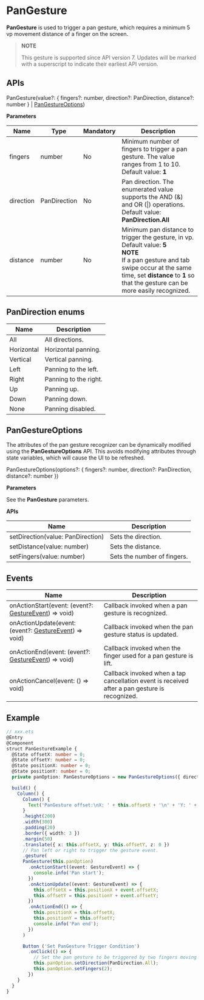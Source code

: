 

# PanGesture

**PanGesture** is used to trigger a pan gesture, which requires a minimum 5 vp movement distance of a finger on the screen.

>  **NOTE**
>
>  This gesture is supported since API version 7. Updates will be marked with a superscript to indicate their earliest API version.


## APIs

PanGesture(value?: { fingers?: number, direction?: PanDirection, distance?: number } | [PanGestureOptions](#pangestureoptions))

**Parameters**

| Name      | Type         | Mandatory | Description                              |
| --------- | ------------ | --------- | ---------------------------------------- |
| fingers   | number       | No        | Minimum number of fingers to trigger a pan gesture. The value ranges from 1 to 10.<br>Default value: **1** |
| direction | PanDirection | No        | Pan direction. The enumerated value supports the AND (&amp;) and OR (\|) operations.<br>Default value: **PanDirection.All** |
| distance  | number       | No        | Minimum pan distance to trigger the gesture, in vp.<br>Default value: **5**<br>**NOTE**<br>If a pan gesture and tab swipe occur at the same time, set **distance** to **1** so that the gesture can be more easily recognized. |

## PanDirection enums

| Name       | Description           |
| ---------- | --------------------- |
| All        | All directions.       |
| Horizontal | Horizontal panning.   |
| Vertical   | Vertical panning.     |
| Left       | Panning to the left.  |
| Right      | Panning to the right. |
| Up         | Panning up.           |
| Down       | Panning down.         |
| None       | Panning disabled.     |


## PanGestureOptions

The attributes of the pan gesture recognizer can be dynamically modified using the **PanGestureOptions** API. This avoids modifying attributes through state variables, which will cause the UI to be refreshed.

PanGestureOptions(options?: { fingers?: number, direction?: PanDirection, distance?: number })

**Parameters**

See the **PanGesture** parameters.

**APIs**

| Name                              | Description                 |
| --------------------------------- | --------------------------- |
| setDirection(value: PanDirection) | Sets the direction.         |
| setDistance(value: number)        | Sets the distance.          |
| setFingers(value: number)         | Sets the number of fingers. |


## Events

| Name                                     | Description                              |
| ---------------------------------------- | ---------------------------------------- |
| onActionStart(event: (event?: [GestureEvent](ts-gesture-settings.md)) =&gt; void) | Callback invoked when a pan gesture is recognized. |
| onActionUpdate(event: (event?: [GestureEvent](ts-gesture-settings.md)) =&gt; void) | Callback invoked when the pan gesture status is updated. |
| onActionEnd(event: (event?: [GestureEvent](ts-gesture-settings.md)) =&gt; void) | Callback invoked when the finger used for a pan gesture is lift. |
| onActionCancel(event: () =&gt; void)     | Callback invoked when a tap cancellation event is received after a pan gesture is recognized. |


## Example

```ts
// xxx.ets
@Entry
@Component
struct PanGestureExample {
  @State offsetX: number = 0;
  @State offsetY: number = 0;
  @State positionX: number = 0;
  @State positionY: number = 0;
  private panOption: PanGestureOptions = new PanGestureOptions({ direction: PanDirection.Left | PanDirection.Right });

  build() {
    Column() {
      Column() {
        Text('PanGesture offset:\nX: ' + this.offsetX + '\n' + 'Y: ' + this.offsetY)
      }
      .height(200)
      .width(300)
      .padding(20)
      .border({ width: 3 })
      .margin(50)
      .translate({ x: this.offsetX, y: this.offsetY, z: 0 })
      // Pan left or right to trigger the gesture event.
      .gesture(
      PanGesture(this.panOption)
        .onActionStart((event: GestureEvent) => {
          console.info('Pan start');
        })
        .onActionUpdate((event: GestureEvent) => {
          this.offsetX = this.positionX + event.offsetX;
          this.offsetY = this.positionY + event.offsetY;
        })
        .onActionEnd(() => {
          this.positionX = this.offsetX;
          this.positionY = this.offsetY;
          console.info('Pan end');
        })
      )

      Button ('Set PanGesture Trigger Condition')
        .onClick(() => {
          // Set the pan gesture to be triggered by two fingers moving in any direction.
          this.panOption.setDirection(PanDirection.All);
          this.panOption.setFingers(2);
        })
    }
  }
}
```
